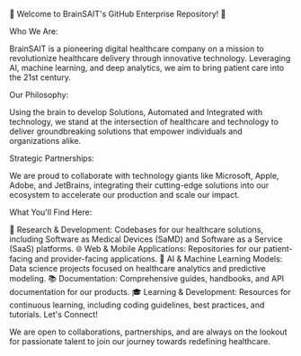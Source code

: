 🌟 Welcome to BrainSAIT's GitHub Enterprise Repository! 🌟

Who We Are:

BrainSAIT is a pioneering digital healthcare company on a mission to revolutionize healthcare delivery through innovative technology. Leveraging AI, machine learning, and deep analytics, we aim to bring patient care into the 21st century.

Our Philosophy:

Using the brain to develop Solutions, Automated and Integrated with technology, we stand at the intersection of healthcare and technology to deliver groundbreaking solutions that empower individuals and organizations alike.

Strategic Partnerships:

We are proud to collaborate with technology giants like Microsoft, Apple, Adobe, and JetBrains, integrating their cutting-edge solutions into our ecosystem to accelerate our production and scale our impact.

What You'll Find Here:

🔬 Research & Development: Codebases for our healthcare solutions, including Software as Medical Devices (SaMD) and Software as a Service (SaaS) platforms.
🌐 Web & Mobile Applications: Repositories for our patient-facing and provider-facing applications.
🤖 AI & Machine Learning Models: Data science projects focused on healthcare analytics and predictive modeling.
📚 Documentation: Comprehensive guides, handbooks, and API documentation for our products.
🎓 Learning & Development: Resources for continuous learning, including coding guidelines, best practices, and tutorials.
Let's Connect!

We are open to collaborations, partnerships, and are always on the lookout for passionate talent to join our journey towards redefining healthcare.
